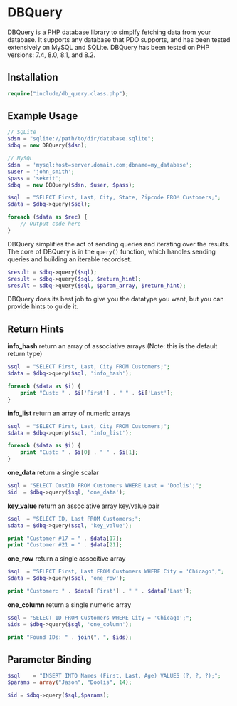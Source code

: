 DBQuery
=======

DBQuery is a PHP database library to simplfy fetching data from your database.
It supports any database that PDO supports, and has been tested extensively
on MySQL and SQLite. DBQuery has been tested on PHP versions: 7.4, 8.0, 8.1, and 8.2.

Installation
------------

```PHP
require("include/db_query.class.php");
```

Example Usage
-------------

```PHP
// SQLite
$dsn = "sqlite://path/to/dir/database.sqlite";
$dbq = new DBQuery($dsn);

// MySQL
$dsn  = 'mysql:host=server.domain.com;dbname=my_database';
$user = 'john_smith';
$pass = 'sekrit';
$dbq  = new DBQuery($dsn, $user, $pass);

$sql  = "SELECT First, Last, City, State, Zipcode FROM Customers;";
$data = $dbq->query($sql);

foreach ($data as $rec) {
	// Output code here
}
```

DBQuery simplifies the act of sending queries and iterating over the results.
The core of DBQuery is in the `query()` function, which handles sending
queries and building an iterable recordset.

```PHP
$result = $dbq->query($sql);
$result = $dbq->query($sql, $return_hint);
$result = $dbq->query($sql, $param_array, $return_hint);
```

DBQuery does its best job to give you the datatype you want, but you can provide
hints to guide it.

Return Hints
------------

**info_hash** return an array of associative arrays (Note: this is the default return type)

```PHP
$sql  = "SELECT First, Last, City FROM Customers;";
$data = $dbq->query($sql, 'info_hash');

foreach ($data as $i) {
	print "Cust: " . $i['First'] . " " . $i['Last'];
}
```

**info_list** return an array of numeric arrays

```PHP
$sql  = "SELECT First, Last, City FROM Customers;";
$data = $dbq->query($sql, 'info_list');

foreach ($data as $i) {
	print "Cust: " . $i[0] . " " . $i[1];
}
```

**one_data** return a single scalar

```PHP
$sql = "SELECT CustID FROM Customers WHERE Last = 'Doolis';";
$id  = $dbq->query($sql, 'one_data');
```

**key_value** return an associative array key/value pair

```PHP
$sql  = "SELECT ID, Last FROM Customers;";
$data = $dbq->query($sql, 'key_value');

print "Customer #17 = " . $data[17];
print "Customer #21 = " . $data[21];
```

**one_row** return a single associtive array

```PHP
$sql  = "SELECT First, Last FROM Customers WHERE City = 'Chicago';";
$data = $dbq->query($sql, 'one_row');

print "Customer: " . $data['First'] . " " . $data['Last'];
```

**one_column** return a single numeric array

```PHP
$sql = "SELECT ID FROM Customers WHERE City = 'Chicago';";
$ids = $dbq->query($sql, 'one_column');

print "Found IDs: " . join(", ", $ids);
```

Parameter Binding
-----------------

```PHP
$sql    = "INSERT INTO Names (First, Last, Age) VALUES (?, ?, ?);";
$params = array("Jason", "Doolis", 14);

$id = $dbq->query($sql,$params);
```
